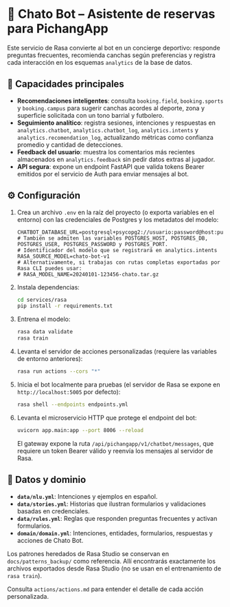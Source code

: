 # 🤖 Chato Bot – Asistente de reservas para PichangApp

Este servicio de Rasa convierte al bot en un concierge deportivo: responde preguntas frecuentes, recomienda canchas según preferencias y registra cada interacción en los esquemas `analytics` de la base de datos.

## 🚀 Capacidades principales
- **Recomendaciones inteligentes**: consulta `booking.field`, `booking.sports` y `booking.campus` para sugerir canchas acordes al deporte, zona y superficie solicitada con un tono barrial y futbolero.
- **Seguimiento analítico**: registra sesiones, intenciones y respuestas en `analytics.chatbot`, `analytics.chatbot_log`, `analytics.intents` y `analytics.recomendation_log`, actualizando métricas como confianza promedio y cantidad de detecciones.
- **Feedback del usuario**: muestra los comentarios más recientes almacenados en `analytics.feedback` sin pedir datos extras al jugador.
- **API segura**: expone un endpoint FastAPI que valida tokens Bearer emitidos por el servicio de Auth para enviar mensajes al bot.

## ⚙️ Configuración

1. Crea un archivo `.env` en la raíz del proyecto (o exporta variables en el entorno) con las credenciales de Postgres y los metadatos del modelo:
   ```env
   CHATBOT_DATABASE_URL=postgresql+psycopg2://usuario:password@host:puerto/pichangapp
   # También se admiten las variables POSTGRES_HOST, POSTGRES_DB, POSTGRES_USER, POSTGRES_PASSWORD y POSTGRES_PORT.
   # Identificador del modelo que se registrará en analytics.intents
   RASA_SOURCE_MODEL=chato-bot-v1
   # Alternativamente, si trabajas con rutas completas exportadas por Rasa CLI puedes usar:
   # RASA_MODEL_NAME=20240101-123456-chato.tar.gz
   ```
2. Instala dependencias:
   ```bash
   cd services/rasa
   pip install -r requirements.txt
   ```
3. Entrena el modelo:
   ```bash
   rasa data validate
   rasa train
   ```
4. Levanta el servidor de acciones personalizadas (requiere las variables de entorno anteriores):
   ```bash
   rasa run actions --cors "*"
   ```
5. Inicia el bot localmente para pruebas (el servidor de Rasa se expone en `http://localhost:5005` por defecto):
   ```bash
   rasa shell --endpoints endpoints.yml
   ```
6. Levanta el microservicio HTTP que protege el endpoint del bot:

   ```bash
   uvicorn app.main:app --port 8006 --reload
   ```

   El gateway expone la ruta `/api/pichangapp/v1/chatbot/messages`, que requiere un token Bearer válido y reenvía los mensajes al servidor de Rasa.

## 🧪 Datos y dominio

- **`data/nlu.yml`**: Intenciones y ejemplos en español.
- **`data/stories.yml`**: Historias que ilustran formularios y validaciones basadas en credenciales.
- **`data/rules.yml`**: Reglas que responden preguntas frecuentes y activan formularios.
- **`domain/domain.yml`**: Intenciones, entidades, formularios, respuestas y acciones de Chato Bot.

Los patrones heredados de Rasa Studio se conservan en `docs/patterns_backup/` como referencia. Allí encontrarás exactamente los archivos exportados desde Rasa Studio (no se usan en el entrenamiento de `rasa train`).

Consulta `actions/actions.md` para entender el detalle de cada acción personalizada.

